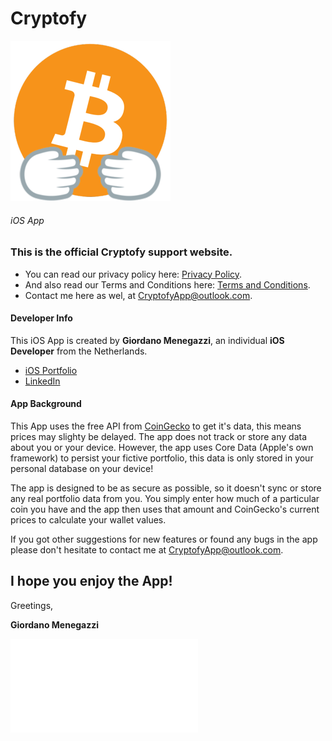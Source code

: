 # Cryptofy

![](CryptofyTransparant256.png)
###### iOS App


### This is the official Cryptofy support website.
- You can read our privacy policy here: [Privacy Policy](https://cryptofyapp.github.io/Privacy-Policy/).
- And also read our Terms and Conditions here: [Terms and Conditions](https://cryptofyapp.github.io/Terms-and-Conditions/).
- Contact me here as wel, at <CryptofyApp@outlook.com>.




#### Developer Info
This iOS App is created by **Giordano Menegazzi**, an individual **iOS Developer** from the Netherlands. 

- [iOS Portfolio](https://giordano-menegazzi.github.io/)
- [LinkedIn](https://www.linkedin.com/in/giordano-menegazzi-35108012a/)


#### App Background
This App uses the free API from [CoinGecko](https://www.coingecko.com/en) to get it's data, this means prices may slighty be delayed. The app does not track or store any data about you or your device.
However, the app uses Core Data (Apple's own framework) to persist your fictive portfolio, this data is only stored in your personal database on your device!

The app is designed to be as secure as possible, so it doesn't sync or store any real portfolio data from you. You simply enter how much of a particular coin you have and the app then uses that amount and CoinGecko's current prices to calculate your wallet values.


If you got other suggestions for new features or found any bugs in the app please don't hesitate to contact me at <CryptofyApp@outlook.com>.




## I hope you enjoy the App!



Greetings,

**Giordano Menegazzi**

![](app-ads.txt)
